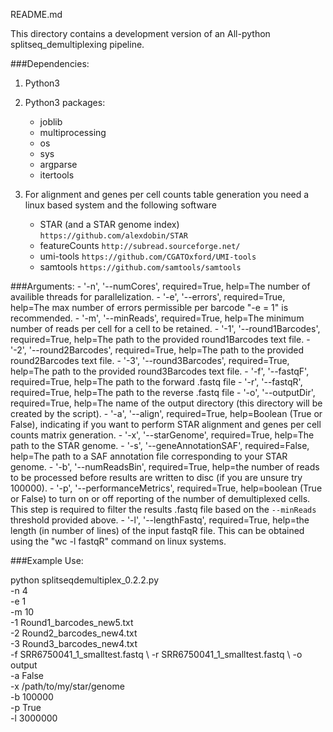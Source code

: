 README.md

This directory contains a development version of an All-python splitseq_demultiplexing pipeline.

###Dependencies:
1. Python3

2. Python3 packages:
	- joblib
	- multiprocessing
	- os
	- sys
	- argparse
	- itertools

3. For alignment and genes per cell counts table generation you need a linux based system and the following software 
	- STAR (and a STAR genome index) `https://github.com/alexdobin/STAR`
	- featureCounts `http://subread.sourceforge.net/`	
	- umi-tools `https://github.com/CGATOxford/UMI-tools`
	- samtools `https://github.com/samtools/samtools`

###Arguments:
	- '-n', '--numCores', required=True, help=The number of availible threads for parallelization.
	- '-e', '--errors', required=True, help=The max number of errors permissible per barcode "-e = 1" is recommended.
	- '-m', '--minReads', required=True, help=The minimum number of reads per cell for a cell to be retained.
	- '-1', '--round1Barcodes', required=True, help=The path to the provided round1Barcodes text file.
	- '-2', '--round2Barcodes', required=True, help=The path to the provided round2Barcodes text file.
	- '-3', '--round3Barcodes', required=True, help=The path to the provided round3Barcodes text file.
	- '-f', '--fastqF', required=True, help=The path to the forward .fastq file
	- '-r', '--fastqR', required=True, help=The path to the reverse .fastq file
	- '-o', '--outputDir', required=True, help=The name of the output directory (this directory will be created by the script).
	- '-a', '--align', required=True, help=Boolean (True or False), indicating if you want to perform STAR alignment and genes per cell counts matrix generation.
	- '-x', '--starGenome', required=True, help=The path to the STAR genome.
	- '-s', '--geneAnnotationSAF', required=False, help=The path to a SAF annotation file corresponding to your STAR genome.
	- '-b', '--numReadsBin', required=True, help=the number of reads to be processed before results are written to disc (if you are unsure try 100000).
	- '-p', '--performanceMetrics', required=True, help=boolean (True or False) to turn on or off reporting of the number of demultiplexed cells. This step is required to filter the results .fastq file based on the `--minReads` threshold provided above.
	- '-l', '--lengthFastq', required=True, help=the length (in number of lines) of the input fastqR file. This can be obtained using the "wc -l fastqR" command on linux systems. 


###Example Use:

python splitseqdemultiplex_0.2.2.py \
	-n 4 \
	-e 1 \
	-m 10 \
	-1 Round1_barcodes_new5.txt \
	-2 Round2_barcodes_new4.txt \
	-3 Round3_barcodes_new4.txt \
	-f SRR6750041_1_smalltest.fastq \ 
	-r SRR6750041_1_smalltest.fastq \ 
	-o output \
	-a False \
	-x /path/to/my/star/genome \
	-b 100000 \
	-p True \
	-l 3000000	

